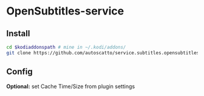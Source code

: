 OpenSubtitles-service
=====================

Install
--------

```sh
cd $kodiaddonspath # mine in ~/.kodi/addons/
git clone https://github.com/autoscatto/service.subtitles.opensubtitles.git

```
Config
-----

**Optional:** set Cache Time/Size from plugin settings